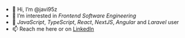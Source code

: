 - 👋 Hi, I’m @javi95z
- 👀 I’m interested in *Frontend Software Engineering*
- 💞️ *JavaScript*, *TypeScript*, *React*, *NextJS*, *Angular* and *Laravel* user
- 📫 Reach me here or on [LinkedIn](https://www.linkedin.com/in/javier-monfort/)


<!---
javi95z/javi95z is a ✨ special ✨ repository because its `README.md` (this file) appears on your GitHub profile.
You can click the Preview link to take a look at your changes.
--->
